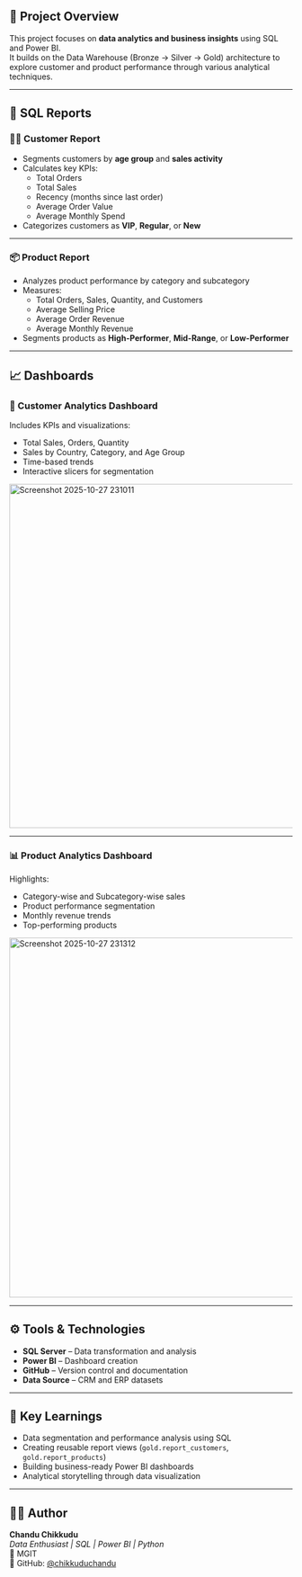 
## 🧠 Project Overview  
This project focuses on **data analytics and business insights** using SQL and Power BI.  
It builds on the Data Warehouse (Bronze → Silver → Gold) architecture to explore customer and product performance through various analytical techniques.

---

## 🧩 SQL Reports

### 🧍‍♂️ Customer Report
- Segments customers by **age group** and **sales activity**
- Calculates key KPIs:
  - Total Orders  
  - Total Sales  
  - Recency (months since last order)  
  - Average Order Value  
  - Average Monthly Spend  
- Categorizes customers as **VIP**, **Regular**, or **New**

---

### 📦 Product Report
- Analyzes product performance by category and subcategory
- Measures:
  - Total Orders, Sales, Quantity, and Customers  
  - Average Selling Price  
  - Average Order Revenue  
  - Average Monthly Revenue  
- Segments products as **High-Performer**, **Mid-Range**, or **Low-Performer**

---

## 📈 Dashboards

### 🧾 Customer Analytics Dashboard
Includes KPIs and visualizations:
- Total Sales, Orders, Quantity  
- Sales by Country, Category, and Age Group  
- Time-based trends  
- Interactive slicers for segmentation  


<img width="1122" height="612" alt="Screenshot 2025-10-27 231011" src="https://github.com/user-attachments/assets/3865622e-b2f1-4549-a4f1-e302d988db88" />


---

### 📊 Product Analytics Dashboard
Highlights:
- Category-wise and Subcategory-wise sales  
- Product performance segmentation  
- Monthly revenue trends  
- Top-performing products  

<img width="1127" height="640" alt="Screenshot 2025-10-27 231312" src="https://github.com/user-attachments/assets/746fd8e4-151b-47dd-aafd-09e60f69bdbe" />


---

## ⚙️ Tools & Technologies
- **SQL Server** – Data transformation and analysis  
- **Power BI** – Dashboard creation  
- **GitHub** – Version control and documentation  
- **Data Source** – CRM and ERP datasets  

---

## 📘 Key Learnings
- Data segmentation and performance analysis using SQL  
- Creating reusable report views (`gold.report_customers`, `gold.report_products`)  
- Building business-ready Power BI dashboards  
- Analytical storytelling through data visualization  

---

## 👨‍💻 Author  
**Chandu Chikkudu**  
*Data Enthusiast | SQL | Power BI | Python*  
📍 MGIT  
🔗 GitHub: [@chikkuduchandu](https://github.com/chikkuduchandu)
